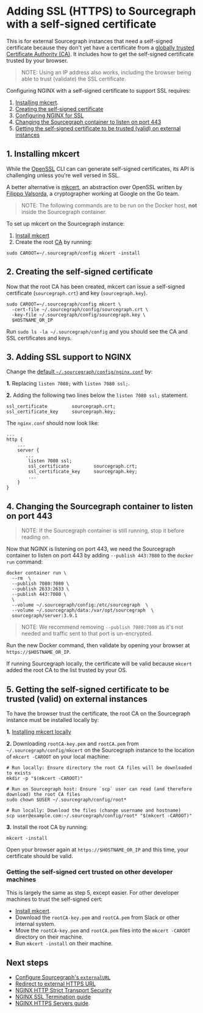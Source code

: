 # Adding SSL (HTTPS) to Sourcegraph with a self-signed certificate

This is for external Sourcegraph instances that need a self-signed certificate because they don't yet have a certificate from a [globally trusted Certificate Authority (CA)](https://en.wikipedia.org/wiki/Certificate_authority#Providers). It includes how to get the self-signed certificate trusted by your browser.

> NOTE: Using an IP address also works, including the browser being able to trust (validate) the SSL certificate.

Configuring NGINX with a self-signed certificate to support SSL requires:

1. [Installing mkcert](#1-installing-mkcert).
1. [Creating the self-signed certificate](#2-creating-the-self-signed-certificate)
1. [Configuring NGINX for SSL](#3-adding-ssl-support-to-nginx)
1. [Changing the Sourcegraph container to listen on port 443](#4-changing-the-quickstart-command-to-listen-on-port-for-ssl)
1. [Getting the self-signed certificate to be trusted (valid) on external instances](#5-getting-the-self-signed-certificate-to-be-trusted-valid-on-external-instances)

## 1. Installing mkcert

While the [OpenSSL](https://wiki.openssl.org/index.php/Command_Line_Utilities) CLI can can generate self-signed certificates, its API is challenging unless you're well versed in SSL.

A better alternative is [mkcert](https://github.com/FiloSottile/mkcert#mkcert), an abstraction over OpenSSL written by [Filippo Valsorda](https://github.com/FiloSottile), a cryptographer working at Google on the Go team.

> NOTE: The following commands are to be run on the Docker host, **not** inside the Sourcegraph container.

To set up mkcert on the Sourcegraph instance:

1. [Install mkcert](https://github.com/FiloSottile/mkcert#installation)
1. Create the root [CA](https://en.wikipedia.org/wiki/Certificate_authority) by running:

```shell
sudo CAROOT=~/.sourcegraph/config mkcert -install
```

## 2. Creating the self-signed certificate

Now that the root CA has been created, mkcert can issue a self-signed certificate (`sourcegraph.crt`) and key (`sourcegraph.key`).

```shell
sudo CAROOT=~/.sourcegraph/config mkcert \
  -cert-file ~/.sourcegraph/config/sourcegraph.crt \
  -key-file ~/.sourcegraph/config/sourcegraph.key \
  $HOSTNAME_OR_IP
```

Run `sudo ls -la ~/.sourcegraph/config` and you should see the CA and SSL certificates and keys.

## 3. Adding SSL support to NGINX

Change the [default `~/.sourcegraph/config/nginx.conf`](https://github.com/sourcegraph/sourcegraph/blob/master/cmd/server/shared/assets/nginx.conf) by:

**1.** Replacing `listen 7080;` with `listen 7080 ssl;`.

**2.** Adding the following two lines below the `listen 7080 ssl;` statement.

```nginx
ssl_certificate         sourcegraph.crt;
ssl_certificate_key     sourcegraph.key;
```

The `nginx.conf` should now look like:

```nginx
...
http {
    ...
    server {
       ...
        listen 7080 ssl;
        ssl_certificate         sourcegraph.crt;
        ssl_certificate_key     sourcegraph.key;
        ...
    }
}
```

## 4. Changing the Sourcegraph container to listen on port 443

> NOTE: If the Sourcegraph container is still running, stop it before reading on.

Now that NGINX is listening on port 443, we need the Sourcegraph container to listen on port 443 by adding `--publish 443:7080` to the `docker run` command:

```shell
docker container run \
  --rm  \
  --publish 7080:7080 \
  --publish 2633:2633 \
  --publish 443:7080 \
  \
  --volume ~/.sourcegraph/config:/etc/sourcegraph  \
  --volume ~/.sourcegraph/data:/var/opt/sourcegraph  \
  sourcegraph/server:3.9.1
```

> NOTE: We recommend removing `--publish 7080:7080` as it's not needed and traffic sent to that port is un-encrypted.

Run the new Docker command, then validate by opening your browser at `https://$HOSTNAME_OR_IP`.

If running Sourcegraph locally, the certificate will be valid because `mkcert` added the root CA to the list trusted by your OS.

## 5. Getting the self-signed certificate to be trusted (valid) on external instances

To have the browser trust the certificate, the root CA on the Sourcegraph instance must be installed locally by:

**1.** [Installing mkcert locally](https://github.com/FiloSottile/mkcert#installation)

**2.** Downloading `rootCA-key.pem` and `rootCA.pem` from `~/.sourcegraph/config/mkcert` on the Sourcegraph instance to the location of `mkcert -CAROOT` on your local machine:

```shell
# Run locally: Ensure directory the root CA files will be downloaded to exists
mkdir -p "$(mkcert -CAROOT)"
```

```shell
# Run on Sourcegraph host: Ensure `scp` user can read (and therefore download) the root CA files
sudo chown $USER ~/.sourcegraph/config/root*
```

```shell
# Run locally: Download the files (change username and hostname)
scp user@example.com:~/.sourcegraph/config/root* "$(mkcert -CAROOT)"
```

**3.** Install the root CA by running:

```shell
mkcert -install
```

Open your browser again at `https://$HOSTNAME_OR_IP` and this time, your certificate should be valid.

### Getting the self-signed cert trusted on other developer machines

This is largely the same as step 5, except easier. For other developer machines to trust the self-signed cert:

- [Install mkcert](https://github.com/FiloSottile/mkcert#installation).
- Download the `rootCA-key.pem` and `rootCA.pem` from Slack or other internal system.
- Move the `rootCA-key.pem` and `rootCA.pem` files into the `mkcert -CAROOT` directory on their machine.
- Run `mkcert -install` on their machine.

## Next steps

- [Configure Sourcegraph's `externalURL`](config/critical_config.md)
- [Redirect to external HTTPS URL](nginx.md#redirect-to-external-https-url)
- [NGINX HTTP Strict Transport Security](nginx.md#redirect-to-external-https-url)
- [NGINX SSL Termination guide](https://docs.nginx.com/nginx/admin-guide/security-controls/terminating-ssl-http/)
- [NGINX HTTPS Servers guide](https://nginx.org/en/docs/http/configuring_https_servers.html).
